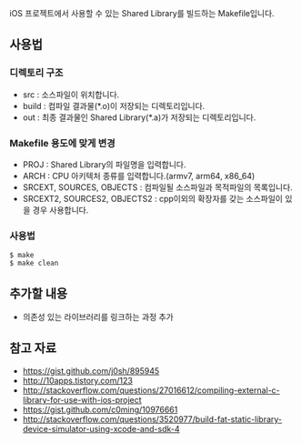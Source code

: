 iOS 프로젝트에서 사용할 수 있는 Shared Library를 빌드하는 Makefile입니다.

## 사용법

### 디렉토리 구조
* src : 소스파일이 위치합니다.
* build : 컴파일 결과물(*.o)이 저장되는 디렉토리입니다.
* out : 최종 결과물인 Shared Library(*.a)가 저장되는 디렉토리입니다.

### Makefile 용도에 맞게 변경

* PROJ : Shared Library의 파일명을 입력합니다.
* ARCH : CPU 아키텍처 종류를 입력합니다.(armv7, arm64, x86_64)
* SRCEXT, SOURCES, OBJECTS : 컴파일될 소스파일과 목적파일의 목록입니다.
* SRCEXT2, SOURCES2, OBJECTS2 : cpp이외의 확장자를 갖는 소스파일이 있을 경우 사용합니다.

### 사용법

```
$ make
$ make clean
```

## 추가할 내용
* 의존성 있는 라이브러리를 링크하는 과정 추가

## 참고 자료

* https://gist.github.com/j0sh/895945
* http://10apps.tistory.com/123
* http://stackoverflow.com/questions/27016612/compiling-external-c-library-for-use-with-ios-project
* https://gist.github.com/c0ming/10976661
* http://stackoverflow.com/questions/3520977/build-fat-static-library-device-simulator-using-xcode-and-sdk-4
